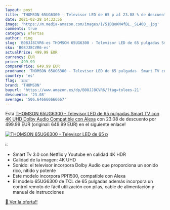 ```yaml
---
layout: post
title: 'THOMSON 65UG6300 - Televisor LED de 65 p al 23.08 % de descuento'
date: 2021-02-28 14:33:56
image: 'https://m.media-amazon.com/images/I/51DQoKM4fBL._SL400_.jpg'
comments: true
category: ofertas
author: ring
slug: 'B08JJ8CVR6-es THOMSON 65UG6300 - Televisor LED de 65 pulgadas Smart TV...'
sku: 'B08JJ8CVR6-es'
actualPrice: 499.99 EUR
currency: EUR
price: 499.99
comparePrice: 649.99 EUR
prodname: 'THOMSON 65UG6300 - Televisor LED de 65 pulgadas  Smart TV con 4K UHD  Dolby Audio  Compatible con Alexa'
country: 'es'
flag: '🇪🇸'
brand: 'THOMSON'
buyurl: 'https://www.amazon.es/dp/B08JJ8CVR6/?tag=tolees-21'
descuento: '23.08'
average: '506.646666666667'
---
```


Está [THOMSON 65UG6300 - Televisor LED de 65 pulgadas  Smart TV con 4K UHD  Dolby Audio  Compatible con Alexa](https://www.amazon.es/dp/B08JJ8CVR6/?tag=tolees-21) con 23.08 de descuento por 499.99 EUR (original: 649.99 EUR) en el siguiente enlace!

[![THOMSON 65UG6300 - Televisor LED de 65 p](https://m.media-amazon.com/images/I/51DQoKM4fBL._SL400_.jpg)](https://www.amazon.es/dp/B08JJ8CVR6/?tag=tolees-21)

ℹ️:

- Smart Tv 3.0 con Netflix y Youtube en calidad 4K HDR
- Calidad de la imagen: 4K UHD
- Sonido: el televisor incorpora Dolby Audio que proporciona un sonido rico, nítido y potente
- Este modelo incorpora PPI1500, compatible con Alexa
- El modelo 65UG6300 de TCL de 65 pulgadas además incorpora un control remoto de fácil utilización con pilas, cable de alimentación y manual de instrucciones

[🛒 Ver la oferta!!](https://www.amazon.es/dp/B08JJ8CVR6/?tag=tolees-21)

